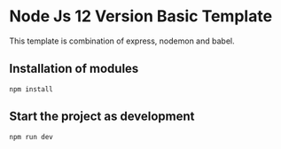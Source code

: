 # Node Js 12 Version Basic Template
This template is combination of express, nodemon and babel.

## Installation of modules
```npm install```

## Start the project as development
```npm run dev```